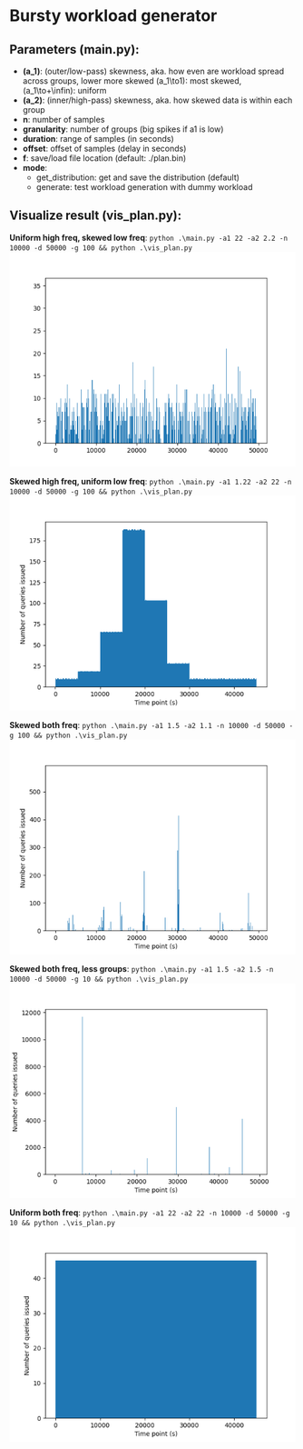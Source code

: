# Bursty workload generator
## Parameters (main.py):
  - **\(a_1\)**: (outer/low-pass) skewness, aka. how even are workload spread across groups, lower more skewed \(a_1\to1\): most skewed, \(a_1\to+\infin\): uniform
  - **\(a_2\)**: (inner/high-pass) skewness, aka. how skewed data is within each group
  - **n**: number of samples
  - **granularity**: number of groups (big spikes if a1 is low)
  - **duration**: range of samples (in seconds)
  - **offset**: offset of samples (delay in seconds)
  - **f**: save/load file location (default: ./plan.bin)
  - **mode**: 
      - get_distribution: get and save the distribution (default)
      - generate: test workload generation with dummy workload

## Visualize result (vis_plan.py):
**Uniform high freq, skewed low freq**: `python .\main.py -a1 22 -a2 2.2 -n 10000 -d 50000 -g 100 && python .\vis_plan.py`
![Figure_1](/assets/Figure_1.png)

**Skewed high freq, uniform low freq**: `python .\main.py -a1 1.22 -a2 22 -n 10000 -d 50000 -g 100 && python .\vis_plan.py`
![Figure_5](/assets/Figure_4.png)

**Skewed both freq**: `python .\main.py -a1 1.5 -a2 1.1 -n 10000 -d 50000 -g 100 && python .\vis_plan.py`
![Figure_2](/assets/Figure_2.png)

**Skewed both freq, less groups**: `python .\main.py -a1 1.5 -a2 1.5 -n 10000 -d 50000 -g 10 && python .\vis_plan.py`
![Figure_3](/assets/Figure_3.png)

**Uniform both freq**: `python .\main.py -a1 22 -a2 22 -n 10000 -d 50000 -g 10 && python .\vis_plan.py`
![Figure_4](/assets/Figure_0.png)